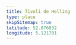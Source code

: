 ```yaml
---
title: Tivoli de Helling
type: place
skipSitemap: true
latitude: 52.076832
longitude: 5.121701
---
```

